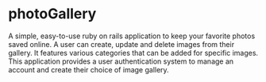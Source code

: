 # photoGallery

A simple, easy-to-use ruby on rails application to keep your favorite photos saved online. A user can create, update and delete images from their gallery. It features various categories that can be added for specific images. This application provides a user authentication system to manage an account and create their choice of image gallery.

